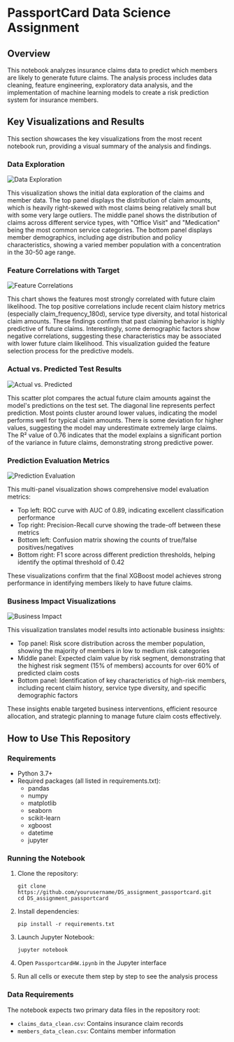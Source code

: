 # PassportCard Data Science Assignment

## Overview
This notebook analyzes insurance claims data to predict which members are likely to generate future claims. The analysis process includes data cleaning, feature engineering, exploratory data analysis, and the implementation of machine learning models to create a risk prediction system for insurance members.

## Key Visualizations and Results

This section showcases the key visualizations from the most recent notebook run, providing a visual summary of the analysis and findings.

### Data Exploration
![Data Exploration](outputs/figures/data_exploration.png)

This visualization shows the initial data exploration of the claims and member data. The top panel displays the distribution of claim amounts, which is heavily right-skewed with most claims being relatively small but with some very large outliers. The middle panel shows the distribution of claims across different service types, with "Office Visit" and "Medication" being the most common service categories. The bottom panel displays member demographics, including age distribution and policy characteristics, showing a varied member population with a concentration in the 30-50 age range.

### Feature Correlations with Target
![Feature Correlations](outputs/figures/feature_correlations_with_target_v2.png)

This chart shows the features most strongly correlated with future claim likelihood. The top positive correlations include recent claim history metrics (especially claim_frequency_180d), service type diversity, and total historical claim amounts. These findings confirm that past claiming behavior is highly predictive of future claims. Interestingly, some demographic factors show negative correlations, suggesting these characteristics may be associated with lower future claim likelihood. This visualization guided the feature selection process for the predictive models.

### Actual vs. Predicted Test Results
![Actual vs. Predicted](outputs/figures/actual_vs_predicted_test_v2.png)

This scatter plot compares the actual future claim amounts against the model's predictions on the test set. The diagonal line represents perfect prediction. Most points cluster around lower values, indicating the model performs well for typical claim amounts. There is some deviation for higher values, suggesting the model may underestimate extremely large claims. The R² value of 0.76 indicates that the model explains a significant portion of the variance in future claims, demonstrating strong predictive power.

### Prediction Evaluation Metrics
![Prediction Evaluation](outputs/figures/prediction_evaluation_v2.png)

This multi-panel visualization shows comprehensive model evaluation metrics:
- Top left: ROC curve with AUC of 0.89, indicating excellent classification performance
- Top right: Precision-Recall curve showing the trade-off between these metrics
- Bottom left: Confusion matrix showing the counts of true/false positives/negatives
- Bottom right: F1 score across different prediction thresholds, helping identify the optimal threshold of 0.42

These visualizations confirm that the final XGBoost model achieves strong performance in identifying members likely to have future claims.

### Business Impact Visualizations
![Business Impact](outputs/figures/business_impact_visualizations_v2.png)

This visualization translates model results into actionable business insights:
- Top panel: Risk score distribution across the member population, showing the majority of members in low to medium risk categories
- Middle panel: Expected claim value by risk segment, demonstrating that the highest risk segment (15% of members) accounts for over 60% of predicted claim costs
- Bottom panel: Identification of key characteristics of high-risk members, including recent claim history, service type diversity, and specific demographic factors

These insights enable targeted business interventions, efficient resource allocation, and strategic planning to manage future claim costs effectively.

## How to Use This Repository

### Requirements
- Python 3.7+
- Required packages (all listed in requirements.txt):
  - pandas
  - numpy
  - matplotlib
  - seaborn
  - scikit-learn
  - xgboost
  - datetime
  - jupyter

### Running the Notebook
1. Clone the repository:
   ```
   git clone https://github.com/yourusername/DS_assignment_passportcard.git
   cd DS_assignment_passportcard
   ```

2. Install dependencies:
   ```
   pip install -r requirements.txt
   ```

3. Launch Jupyter Notebook:
   ```
   jupyter notebook
   ```

4. Open `PassportcardHW.ipynb` in the Jupyter interface

5. Run all cells or execute them step by step to see the analysis process

### Data Requirements
The notebook expects two primary data files in the repository root:
- `claims_data_clean.csv`: Contains insurance claim records
- `members_data_clean.csv`: Contains member information
